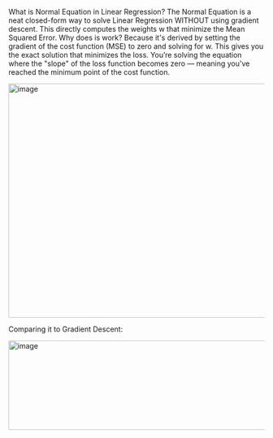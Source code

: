 What is Normal Equation in Linear Regression?
The Normal Equation is a neat closed-form way to solve Linear Regression WITHOUT using gradient descent. This directly computes the weights w that minimize the Mean Squared Error.
Why does is work?
Because it's derived by setting the gradient of the cost function (MSE) to zero and solving for w. This gives you the exact solution that minimizes the loss. You’re solving the equation where the "slope" of the loss function becomes zero — meaning you've reached the minimum point of the cost function.

<img width="951" height="461" alt="image" src="https://github.com/user-attachments/assets/68969532-6898-4dbc-87c8-1c3d7aba530a" />

Comparing it to Gradient Descent:

<img width="932" height="176" alt="image" src="https://github.com/user-attachments/assets/de5084cc-0005-420f-b782-b452f6695871" />
